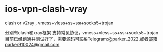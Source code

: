 # ios-vpn-clash-vray
clash or v2ray , vmess+vless+ss+ssr+socks5+trojan

分别有clash和xray框架
支持常见协议，vmess+vless+ss+ssr+socks5+trojan
目前已经跑通并测试好了，需要源码可联系Telegram:@parker_2022,或者邮箱parker910024@gmail.com

